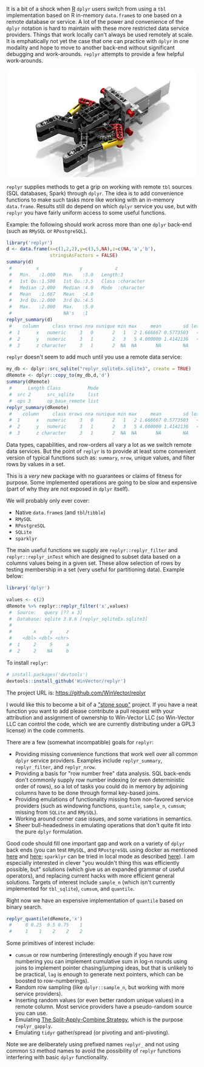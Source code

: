 <!-- README.md is generated from README.Rmd. Please edit that file -->
It is a bit of a shock when [R](https://cran.r-project.org) `dplyr` users switch from using a `tbl` implementation based on R in-memory `data.frame`s to one based on a remote database or service. A lot of the power and convenience of the `dplyr` notation is hard to maintain with these more restricted data service providers. Things that work locally can't always be used remotely at scale. It is emphatically not yet the case that one can practice with `dplyr` in one modality and hope to move to another back-end without significant debugging and work-arounds. `replyr` attempts to provide a few helpful work-arounds.

<a href="https://www.flickr.com/photos/42988571@N08/18029435653" target="_blank"><img src="18029435653_4d64c656c8_z.jpg"> </a>

`replyr` supplies methods to get a grip on working with remote `tbl` sources (SQL databases, Spark) through `dplyr`. The idea is to add convenience functions to make such tasks more like working with an in-memory `data.frame`. Results still do depend on which `dplyr` service you use, but with `replyr` you have fairly uniform access to some useful functions.

Example: the following should work across more than one `dplyr` back-end (such as `RMySQL` or `RPostgreSQL`).

``` r
library('replyr')
d <- data.frame(x=c(1,2,2),y=c(3,5,NA),z=c(NA,'a','b'),
                stringsAsFactors = FALSE)
summary(d)
 #         x               y            z            
 #   Min.   :1.000   Min.   :3.0   Length:3          
 #   1st Qu.:1.500   1st Qu.:3.5   Class :character  
 #   Median :2.000   Median :4.0   Mode  :character  
 #   Mean   :1.667   Mean   :4.0                     
 #   3rd Qu.:2.000   3rd Qu.:4.5                     
 #   Max.   :2.000   Max.   :5.0                     
 #                   NA's   :1
replyr_summary(d)
 #    column     class nrows nna nunique min max     mean        sd lexmin lexmax
 #  1      x   numeric     3   0       2   1   2 1.666667 0.5773503   <NA>   <NA>
 #  2      y   numeric     3   1       2   3   5 4.000000 1.4142136   <NA>   <NA>
 #  3      z character     3   1       2  NA  NA       NA        NA      a      b
```

`replyr` doesn't seem to add much until you use a remote data service:

``` r
my_db <- dplyr::src_sqlite("replyr_sqliteEx.sqlite3", create = TRUE)
dRemote <- dplyr::copy_to(my_db,d,'d')
summary(dRemote)
 #      Length Class          Mode
 #  src 2      src_sqlite     list
 #  ops 3      op_base_remote list
replyr_summary(dRemote)
 #    column     class nrows nna nunique min max     mean        sd lexmin lexmax
 #  1      x   numeric     3   0       2   1   2 1.666667 0.5773503   <NA>   <NA>
 #  2      y   numeric     3   1       2   3   5 4.000000 1.4142136   <NA>   <NA>
 #  3      z character     3   1       2  NA  NA       NA        NA      a      b
```

Data types, capabilities, and row-orders all vary a lot as we switch remote data services. But the point of `replyr` is to provide at least some convenient version of typical functions such as: `summary`, `nrow`, unique values, and filter rows by values in a set.

This is a *very* new package with no guarantees or claims of fitness for purpose. Some implemented operations are going to be slow and expensive (part of why they are not exposed in `dplyr` itself).

We will probably only ever cover:

-   Native `data.frame`s (and `tbl`/`tibble`)
-   `RMySQL`
-   `RPostgreSQL`
-   `SQLite`
-   `sparklyr`

The main useful functions we supply are `replyr::replyr_filter` and `replyr::replyr_inTest` which are designed to subset data based on a columns values being in a given set. These allow selection of rows by testing membership in a set (very useful for partitioning data). Example below:

``` r
library('dplyr')
```

``` r
values <- c(2)
dRemote %>% replyr::replyr_filter('x',values)
 #  Source:   query [?? x 3]
 #  Database: sqlite 3.8.6 [replyr_sqliteEx.sqlite3]
 #  
 #        x     y     z
 #    <dbl> <dbl> <chr>
 #  1     2     5     a
 #  2     2    NA     b
```

To install `replyr`:

``` r
# install.packages('devtools')
devtools::install_github('WinVector/replyr')
```

The project URL is: <https://github.com/WinVector/replyr>

I would like this to become a bit of a ["stone soup"](https://en.wikipedia.org/wiki/Stone_Soup) project. If you have a neat function you want to add please contribute a pull request with your attribution and assignment of ownership to Win-Vector LLC (so Win-Vector LLC can control the code, which we are currently distributing under a GPL3 license) in the code comments.

There are a few (somewhat incompatible) goals for `replyr`:

-   Providing missing convenience functions that work well over all common `dplyr` service providers. Examples include `replyr_summary`, `replyr_filter`, and `replyr_nrow`.
-   Providing a basis for "row number free" data analysis. SQL back-ends don't commonly supply row number indexing (or even deterministic order of rows), so a lot of tasks you could do in memory by adjoining columns have to be done through formal key-based joins.
-   Providing emulations of functionality missing from non-favored service providers (such as windowing functions, `quantile`, `sample_n`, `cumsum`; missing from `SQLite` and `RMySQL`).
-   Working around corner case issues, and some variations in semantics.
-   Sheer bull-headedness in emulating operations that don't quite fit into the pure `dplyr` formulation.

Good code should fill one important gap and work on a variety of `dplyr` back ends (you can test `RMySQL`, and `RPostgreSQL` using docker as mentioned [here](http://www.win-vector.com/blog/2016/11/mysql-in-a-container/) and [here](http://www.win-vector.com/blog/2016/02/databases-in-containers/); `sparklyr` can be tried in local mode as described [here](http://spark.rstudio.com)). I am especially interested in clever "you wouldn't thing this was efficiently possible, but" solutions (which give us an expanded grammar of useful operators), and replacing current hacks with more efficient general solutions. Targets of interest include `sample_n` (which isn't currently implemented for `tbl_sqlite`), `cumsum`, and `quantile`.

Right now we have an expensive implementation of `quantile` based on binary search.

``` r
replyr_quantile(dRemote,'x')
 #     0 0.25  0.5 0.75    1 
 #     1    1    2    2    2
```

Some primitives of interest include:

-   `cumsum` or row numbering (interestingly enough if you have row numbering you can implement cumulative sum in log-n rounds using joins to implement pointer chasing/jumping ideas, but that is unlikely to be practical, `lag` is enough to generate next pointers, which can be boosted to row-numberings).
-   Random row sampling (like `dplyr::sample_n`, but working with more service providers).
-   Inserting random values (or even better random unique values) in a remote column. Most service providers have a pseudo-random source you can use.
-   Emulating [The Split-Apply-Combine Strategy](https://www.jstatsoft.org/article/view/v040i01), which is the purpose `replyr_gapply`.
-   Emulating `tidyr` gather/spread (or pivoting and anti-pivoting).

Note we are deliberately using prefixed names `replyr_` and not using common `S3` method names to avoid the possibility of `replyr` functions interfering with basic `dplyr` functionality.
